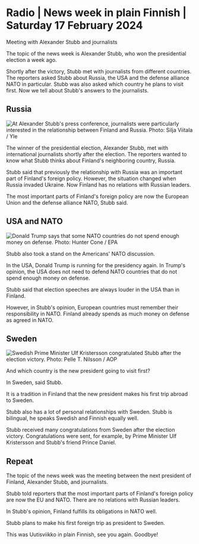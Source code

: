 # Radio \| News week in plain Finnish \| Saturday 17 February 2024

Meeting with Alexander Stubb and journalists

The topic of the news week is Alexander Stubb, who won the presidential election a week ago.

Shortly after the victory, Stubb met with journalists from different countries. The reporters asked Stubb about Russia, the USA and the defense alliance NATO in particular. Stubb was also asked which country he plans to visit first. Now we tell about Stubb's answers to the journalists.

## Russia

![At Alexander Stubb's press conference, journalists were particularly interested in the relationship between Finland and Russia. Photo: Silja Viitala / Yle](https://images.cdn.yle.fi/image/upload/c_crop,h_3324,w_5910,x_1,y_458/ar_1.7777777777777777,c_fill,g_faces,h_431,w_767/dpr_1.0/q_auto:eco/f_auto/fl_lossy/v1707834383/39-124378365cb7b83a20b1)

The winner of the presidential election, Alexander Stubb, met with international journalists shortly after the election. The reporters wanted to know what Stubb thinks about Finland's neighboring country, Russia.

Stubb said that previously the relationship with Russia was an important part of Finland's foreign policy. However, the situation changed when Russia invaded Ukraine. Now Finland has no relations with Russian leaders.

The most important parts of Finland's foreign policy are now the European Union and the defense alliance NATO, Stubb said.

## USA and NATO

![Donald Trump says that some NATO countries do not spend enough money on defense. Photo: Hunter Cone / EPA](https://images.cdn.yle.fi/image/upload/c_crop,h_4608,w_8192,x_0,y_0/ar_1.777777777777777,c_fill,g_faces,h_431,w_767/dpr_1.0/q_auto:eco/f_auto/fl_lossy/v1708071958/39-124463365cdeb214aba9)

Stubb also took a stand on the Americans' NATO discussion.

In the USA, Donald Trump is running for the presidency again. In Trump's opinion, the USA does not need to defend NATO countries that do not spend enough money on defense.

Stubb said that election speeches are always louder in the USA than in Finland.

However, in Stubb's opinion, European countries must remember their responsibility in NATO. Finland already spends as much money on defense as agreed in NATO.

## Sweden

![Swedish Prime Minister Ulf Kristersson congratulated Stubb after the election victory. Photo: Pelle T. Nilsson / AOP](https://images.cdn.yle.fi/image/upload/c_crop,h_3859,w_6894,x_0,y_143/ar_1.7777777777777777,c_fill,g_faces,h_431,w_767/dpr_1.0/q_auto:eco/f_auto/fl_lossy/v1674582044/39-106339963d017ef9a960)

And which country is the new president going to visit first?

In Sweden, said Stubb.

It is a tradition in Finland that the new president makes his first trip abroad to Sweden.

Stubb also has a lot of personal relationships with Sweden. Stubb is bilingual, he speaks Swedish and Finnish equally well.

Stubb received many congratulations from Sweden after the election victory. Congratulations were sent, for example, by Prime Minister Ulf Kristersson and Stubb's friend Prince Daniel.

## Repeat

The topic of the news week was the meeting between the next president of Finland, Alexander Stubb, and journalists.

Stubb told reporters that the most important parts of Finland's foreign policy are now the EU and NATO. There are no relations with Russian leaders.

In Stubb's opinion, Finland fulfills its obligations in NATO well.

Stubb plans to make his first foreign trip as president to Sweden.

This was Uutisviikko in plain Finnish, see you again. Goodbye!
